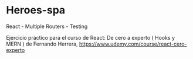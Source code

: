# Heroes-spa 

React - Multiple Routers - Testing

Ejercicio práctico para el curso de React: De cero a experto ( Hooks y MERN ) de Fernando Herrera, https://www.udemy.com/course/react-cero-experto
